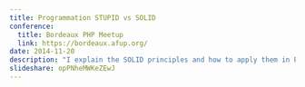 ```yaml
---
title: Programmation STUPID vs SOLID
conference:
  title: Bordeaux PHP Meetup
  link: https://bordeaux.afup.org/
date: 2014-11-20
description: "I explain the SOLID principles and how to apply them in PHP. I also present the STUPID principles to show the difference between a good and a bad code."
slideshare: opPNheMWKeZEwJ
---
```

